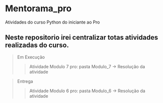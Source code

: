 # Mentorama_pro
Atividades do curso Python do iniciante ao Pro

## Neste repositorio irei centralizar totas atividades realizadas do curso.
> Em Execução
>> Atividade Modulo 7 pro: pasta Modulo_7 -> Resolução da atividade

> Entrega 
>> Atividade Modulo 6 pro: pasta Modulo_6 -> Resolução da atividade
